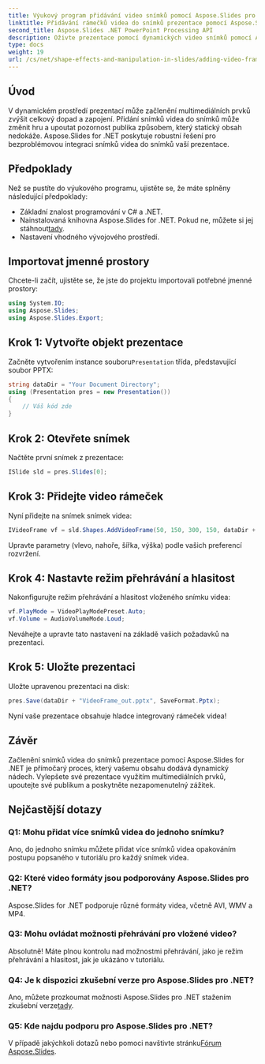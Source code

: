 ```yaml
---
title: Výukový program přidávání video snímků pomocí Aspose.Slides pro .NET
linktitle: Přidávání rámečků videa do snímků prezentace pomocí Aspose.Slides
second_title: Aspose.Slides .NET PowerPoint Processing API
description: Oživte prezentace pomocí dynamických video snímků pomocí Aspose.Slides pro .NET. Postupujte podle našeho průvodce pro bezproblémovou integraci a vytvořte poutavé.
type: docs
weight: 19
url: /cs/net/shape-effects-and-manipulation-in-slides/adding-video-frames/
---
```

## Úvod
V dynamickém prostředí prezentací může začlenění multimediálních prvků zvýšit celkový dopad a zapojení. Přidání snímků videa do snímků může změnit hru a upoutat pozornost publika způsobem, který statický obsah nedokáže. Aspose.Slides for .NET poskytuje robustní řešení pro bezproblémovou integraci snímků videa do snímků vaší prezentace.
## Předpoklady
Než se pustíte do výukového programu, ujistěte se, že máte splněny následující předpoklady:
- Základní znalost programování v C# a .NET.
-  Nainstalovaná knihovna Aspose.Slides for .NET. Pokud ne, můžete si jej stáhnout[tady](https://releases.aspose.com/slides/net/).
- Nastavení vhodného vývojového prostředí.
## Importovat jmenné prostory
Chcete-li začít, ujistěte se, že jste do projektu importovali potřebné jmenné prostory:
```csharp
using System.IO;
using Aspose.Slides;
using Aspose.Slides.Export;
```
## Krok 1: Vytvořte objekt prezentace
 Začněte vytvořením instance souboru`Presentation` třída, představující soubor PPTX:
```csharp
string dataDir = "Your Document Directory";
using (Presentation pres = new Presentation())
{
    // Váš kód zde
}
```
## Krok 2: Otevřete snímek
Načtěte první snímek z prezentace:
```csharp
ISlide sld = pres.Slides[0];
```
## Krok 3: Přidejte video rámeček
Nyní přidejte na snímek snímek videa:
```csharp
IVideoFrame vf = sld.Shapes.AddVideoFrame(50, 150, 300, 150, dataDir + "video1.avi");
```
Upravte parametry (vlevo, nahoře, šířka, výška) podle vašich preferencí rozvržení.
## Krok 4: Nastavte režim přehrávání a hlasitost
Nakonfigurujte režim přehrávání a hlasitost vloženého snímku videa:
```csharp
vf.PlayMode = VideoPlayModePreset.Auto;
vf.Volume = AudioVolumeMode.Loud;
```
Neváhejte a upravte tato nastavení na základě vašich požadavků na prezentaci.
## Krok 5: Uložte prezentaci
Uložte upravenou prezentaci na disk:
```csharp
pres.Save(dataDir + "VideoFrame_out.pptx", SaveFormat.Pptx);
```
Nyní vaše prezentace obsahuje hladce integrovaný rámeček videa!
## Závěr
Začlenění snímků videa do snímků prezentace pomocí Aspose.Slides for .NET je přímočarý proces, který vašemu obsahu dodává dynamický nádech. Vylepšete své prezentace využitím multimediálních prvků, upoutejte své publikum a poskytněte nezapomenutelný zážitek.
## Nejčastější dotazy
### Q1: Mohu přidat více snímků videa do jednoho snímku?
Ano, do jednoho snímku můžete přidat více snímků videa opakováním postupu popsaného v tutoriálu pro každý snímek videa.
### Q2: Které video formáty jsou podporovány Aspose.Slides pro .NET?
Aspose.Slides for .NET podporuje různé formáty videa, včetně AVI, WMV a MP4.
### Q3: Mohu ovládat možnosti přehrávání pro vložené video?
Absolutně! Máte plnou kontrolu nad možnostmi přehrávání, jako je režim přehrávání a hlasitost, jak je ukázáno v tutoriálu.
### Q4: Je k dispozici zkušební verze pro Aspose.Slides pro .NET?
 Ano, můžete prozkoumat možnosti Aspose.Slides pro .NET stažením zkušební verze[tady](https://releases.aspose.com/).
### Q5: Kde najdu podporu pro Aspose.Slides pro .NET?
 V případě jakýchkoli dotazů nebo pomoci navštivte stránku[Fórum Aspose.Slides](https://forum.aspose.com/c/slides/11).